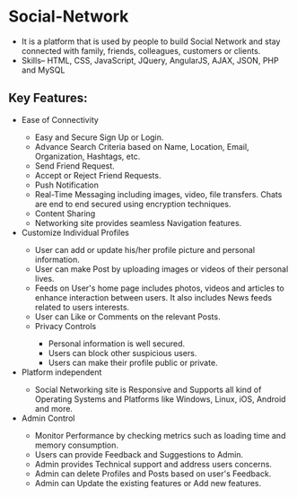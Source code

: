 # Social-Network
<ul>
  <li>It is a platform that is used by people to build Social Network and stay connected with family, friends, colleagues, customers or clients. </li>
  <li>Skills– HTML, CSS, JavaScript, JQuery, AngularJS, AJAX, JSON, PHP and MySQL</li>
</ul>
<h2> Key Features: </h2> 
<ul> 
  <li>Ease of Connectivity</li>
    <ul> 
      <li>Easy and Secure Sign Up or Login.</li> 
      <li>Advance Search Criteria based on Name, Location, Email, Organization, Hashtags, etc. </li>
      <li>Send Friend Request. 
      <li>Accept or Reject Friend Requests.</li>
      <li>Push Notification</li>
      <li>Real-Time Messaging including images, video, file transfers. Chats are end to end secured using encryption techniques.</li>
      <li>Content Sharing</li>
      <li>Networking site provides seamless Navigation features.</li>
    </ul> 
  <li>Customize Individual Profiles</li>
    <ul>
      <li>User can add or update his/her profile picture and personal information.</li> 
      <li>User can make Post by uploading images or videos of their personal lives. </li> 
      <li>Feeds on User's home page includes photos, videos and articles to enhance interaction between users. It also includes News feeds related to users interests.</li> 
      <li>User can Like or Comments on the relevant Posts.</li>
      <li>Privacy Controls</li>
        <ul>
          <li>Personal information is well secured.</li>
          <li>Users can block other suspicious users.</li>
          <li>Users can make their profile public or private.</li>
        </ul>
    </ul>
  <li>Platform independent</li>
    <ul>
      <li>Social Networking site is Responsive and Supports all kind of Operating Systems and Platforms like Windows, Linux, iOS, Android and more.</li>
    </ul>
  <li>Admin Control</li> 
    <ul>
      <li>Monitor Performance by checking metrics such as loading time and memory consumption.</li>
      <li>Users can provide Feedback and Suggestions to Admin.</li>
      <li>Admin provides Technical support and address users concerns.</li>
      <li>Admin can delete Profiles and Posts based on user's Feedback.</li>
      <li>Admin can Update the existing features or Add new features.</li>
    </ul>
</ul> 
